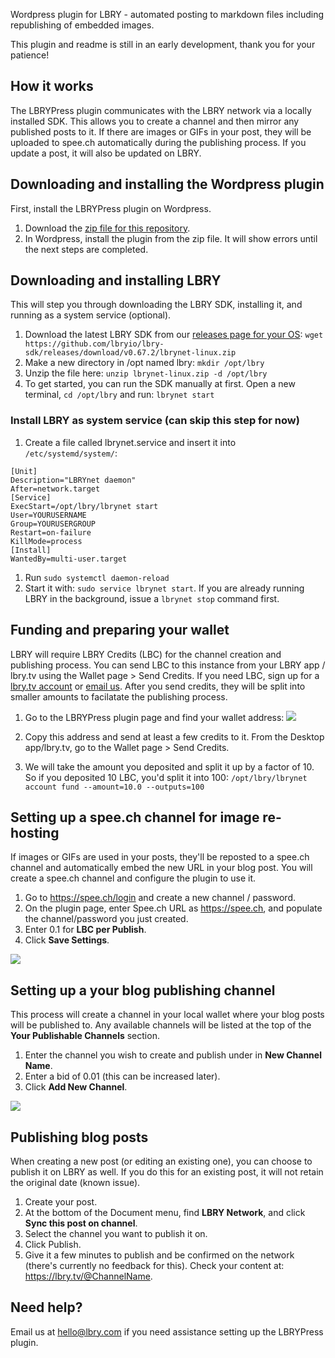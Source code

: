 Wordpress plugin for LBRY - automated posting to markdown files including republishing of embedded images.

This plugin and readme is still in an early development, thank you for your patience! 

## How it works
The LBRYPress plugin communicates with the LBRY network via a locally installed SDK. This allows you to create a channel and then mirror any published posts to it. If there are images or GIFs in your post, they will be uploaded to spee.ch automatically during the publishing process. If you update a post, it will also be updated on LBRY. 

## Downloading and installing the Wordpress plugin
First, install the LBRYPress plugin on Wordpress. 

1) Download the [zip file for this repository](https://github.com/lbryio/lbrypress/archive/master.zip).
1) In Wordpress, install the plugin from the zip file. It will show errors until the next steps are completed.

## Downloading and installing LBRY
This will step you through downloading the LBRY SDK, installing it, and running as a system service (optional). 

1) Download the latest LBRY SDK from our [releases page for your OS](https://github.com/lbryio/lbry-sdk/releases):  `wget https://github.com/lbryio/lbry-sdk/releases/download/v0.67.2/lbrynet-linux.zip`
1) Make a new directory in /opt named lbry: `mkdir /opt/lbry`
1) Unzip the file here: `unzip lbrynet-linux.zip -d /opt/lbry`
1) To get started, you can run the SDK manually at first. Open a new terminal, `cd /opt/lbry` and run: `lbrynet start`

### Install LBRY as system service (can skip this step for now)
1) Create a file called lbrynet.service and insert it into `/etc/systemd/system/`:
```
[Unit]
Description="LBRYnet daemon"
After=network.target
[Service]
ExecStart=/opt/lbry/lbrynet start
User=YOURUSERNAME
Group=YOURUSERGROUP
Restart=on-failure
KillMode=process
[Install]
WantedBy=multi-user.target
```

1) Run `sudo systemctl daemon-reload`
1) Start it with: `sudo service lbrynet start`. If you are already running LBRY in the background, issue a `lbrynet stop` command first.

## Funding and preparing your wallet
LBRY will require LBRY Credits (LBC) for the channel creation and publishing process. You can send LBC to this instance from your LBRY app / lbry.tv using the Wallet page > Send Credits. If you need LBC, sign up for a [lbry.tv account](https://lbry.tv) or [email us](mailto:hello@lbry.com). After you send credits, they will be split into smaller amounts to facilatate the publishing process. 

1) Go to the LBRYPress plugin page and find your wallet address:
![](https://spee.ch/d/address.jpg)

1) Copy this address and send at least a few credits to it. From the Desktop app/lbry.tv, go to the Wallet page > Send Credits. 
1) We will take the amount you deposited and split it up by a factor of 10. So if you deposited 10 LBC, you'd split it into 100: `/opt/lbry/lbrynet account fund --amount=10.0 --outputs=100`

## Setting up a spee.ch channel for image re-hosting
If images or GIFs are used in your posts, they'll be reposted to a spee.ch channel and automatically embed the new URL in your blog post. You will create a spee.ch channel and configure the plugin to use it.  

1) Go to https://spee.ch/login and create a new channel / password. 
1) On the plugin page, enter Spee.ch URL as https://spee.ch, and populate the channel/password you just created. 
1) Enter 0.1 for **LBC per Publish**.
1) Click **Save Settings**.

![](https://spee.ch/8/speech-setup-lbrypress.jpeg)

## Setting up a your blog publishing channel
This process will create a channel in your local wallet where your blog posts will be published to. Any available channels will be listed at the top of the **Your Publishable Channels** section.

1) Enter the channel you wish to create and publish under in **New Channel Name**. 
1) Enter a bid of 0.01 (this can be increased later). 
1) Click **Add New Channel**.

![](https://spee.ch/7/channel-lbrypress.jpg)

## Publishing blog posts
When creating a new post (or editing an existing one), you can choose to publish it on LBRY as well. If you do this for an existing post, it will not retain the original date (known issue). 

1) Create your post.
1) At the bottom of the Document menu, find **LBRY Network**, and click **Sync this post on channel**.
1) Select the channel you want to publish it on. 
1) Click Publish. 
1) Give it a few minutes to publish and be confirmed on the network (there's currently no feedback for this). Check your content at: https://lbry.tv/@ChannelName.

## Need help?
Email us at [hello@lbry.com](mailto:hello@lbry.com) if you need assistance setting up the LBRYPress plugin. 
